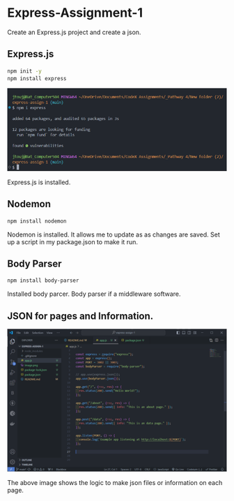 # Express-Assignment-1

Create an Express.js project and create a json.

## Express.js

```bash
npm init -y
npm install express
```

![alt text](image.png)

Express.js is installed.

## Nodemon

```bash
npm install nodemon
```

Nodemon is installed. It allows me to update as as changes are saved. Set up a script in my package.json to make it run.

## Body Parser

```bash
npm install body-parser
```

Installed body parcer. Body parser if a middleware software.

## JSON for pages and Information.

![alt text](image-1.png)

The above image shows the logic to make json files or information on each page.
